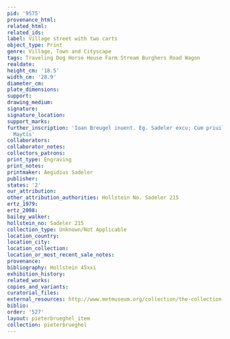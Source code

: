 ```yaml
---
pid: '9575'
provenance_html:
related_html:
related_ids:
label: Village street with two carts
object_type: Print
genre: Village, Town and Cityscape
tags: Traveling Dog Horse House Farm Stream Burghers Road Wagon
realdate:
height_cm: '18.5'
width_cm: '28.9'
diameter_cm:
plate_dimensions:
support:
drawing_medium:
signature:
signature_location:
support_marks:
further_inscription: 'Ioan Breugel inuent. Eg. Sadeler excu; Cum priuil Sac: caes.
  Maytis'
collaborators:
collaborator_notes:
collectors_patrons:
print_type: Engraving
print_notes:
printmaker: Aegidius Sadeler
publisher:
states: '2'
our_attribution:
other_attribution_authorities: Hollstein No. Sadeler 215
ertz_1979:
ertz_2008:
bailey_walker:
hollstein_no: Sadeler 215
collection_type: Unknown/Not Applicable
location_country:
location_city:
location_collection:
location_or_most_recent_sale_notes:
provenance:
bibliography: Hollstein 45xxi
exhibition_history:
related_works:
copies_and_variants:
curatorial_files:
external_resources: http://www.metmuseum.org/collection/the-collection-online/search/382734
biblio:
order: '527'
layout: pieterbrueghel_item
collection: pieterbrueghel
---
```

